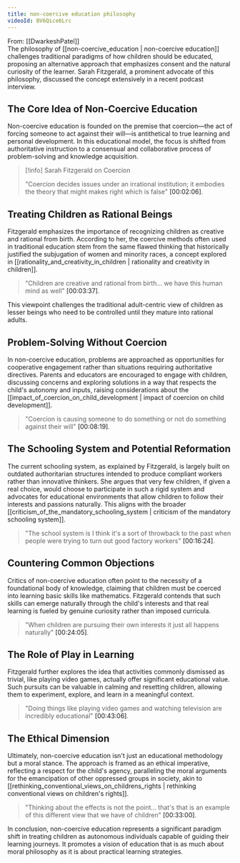 ```yaml
---
title: non-coercive education philosophy
videoId: BV6Qice6Lrc
---
```


From: [[DwarkeshPatel]] <br/> 
The philosophy of [[non-coercive_education | non-coercive education]] challenges traditional paradigms of how children should be educated, proposing an alternative approach that emphasizes consent and the natural curiosity of the learner. Sarah Fitzgerald, a prominent advocate of this philosophy, discussed the concept extensively in a recent podcast interview.

## The Core Idea of Non-Coercive Education

Non-coercive education is founded on the premise that coercion—the act of forcing someone to act against their will—is antithetical to true learning and personal development. In this educational model, the focus is shifted from authoritative instruction to a consensual and collaborative process of problem-solving and knowledge acquisition.

> [!info] Sarah Fitzgerald on Coercion
>
> "Coercion decides issues under an irrational institution; it embodies the theory that might makes right which is false" <a class="yt-timestamp" data-t="00:02:06">[00:02:06]</a>.

## Treating Children as Rational Beings

Fitzgerald emphasizes the importance of recognizing children as creative and rational from birth. According to her, the coercive methods often used in traditional education stem from the same flawed thinking that historically justified the subjugation of women and minority races, a concept explored in [[rationality_and_creativity_in_children | rationality and creativity in children]].

> "Children are creative and rational from birth... we have this human mind as well" <a class="yt-timestamp" data-t="00:03:37">[00:03:37]</a>.

This viewpoint challenges the traditional adult-centric view of children as lesser beings who need to be controlled until they mature into rational adults.

## Problem-Solving Without Coercion

In non-coercive education, problems are approached as opportunities for cooperative engagement rather than situations requiring authoritative directives. Parents and educators are encouraged to engage with children, discussing concerns and exploring solutions in a way that respects the child's autonomy and inputs, raising considerations about the [[impact_of_coercion_on_child_development | impact of coercion on child development]].

> "Coercion is causing someone to do something or not do something against their will" <a class="yt-timestamp" data-t="00:08:19">[00:08:19]</a>.

## The Schooling System and Potential Reformation

The current schooling system, as explained by Fitzgerald, is largely built on outdated authoritarian structures intended to produce compliant workers rather than innovative thinkers. She argues that very few children, if given a real choice, would choose to participate in such a rigid system and advocates for educational environments that allow children to follow their interests and passions naturally. This aligns with the broader [[criticism_of_the_mandatory_schooling_system | criticism of the mandatory schooling system]].

> "The school system is I think it's a sort of throwback to the past when people were trying to turn out good factory workers" <a class="yt-timestamp" data-t="00:16:24">[00:16:24]</a>.

## Countering Common Objections

Critics of non-coercive education often point to the necessity of a foundational body of knowledge, claiming that children must be coerced into learning basic skills like mathematics. Fitzgerald contends that such skills can emerge naturally through the child's interests and that real learning is fueled by genuine curiosity rather than imposed curricula.

> "When children are pursuing their own interests it just all happens naturally" <a class="yt-timestamp" data-t="00:24:05">[00:24:05]</a>.

## The Role of Play in Learning

Fitzgerald further explores the idea that activities commonly dismissed as trivial, like playing video games, actually offer significant educational value. Such pursuits can be valuable in calming and resetting children, allowing them to experiment, explore, and learn in a meaningful context.

> "Doing things like playing video games and watching television are incredibly educational" <a class="yt-timestamp" data-t="00:43:06">[00:43:06]</a>.

## The Ethical Dimension

Ultimately, non-coercive education isn't just an educational methodology but a moral stance. The approach is framed as an ethical imperative, reflecting a respect for the child's agency, paralleling the moral arguments for the emancipation of other oppressed groups in society, akin to [[rethinking_conventional_views_on_childrens_rights | rethinking conventional views on children's rights]].

> "Thinking about the effects is not the point... that's that is an example of this different view that we have of children" <a class="yt-timestamp" data-t="00:33:00">[00:33:00]</a>.

In conclusion, non-coercive education represents a significant paradigm shift in treating children as autonomous individuals capable of guiding their learning journeys. It promotes a vision of education that is as much about moral philosophy as it is about practical learning strategies.